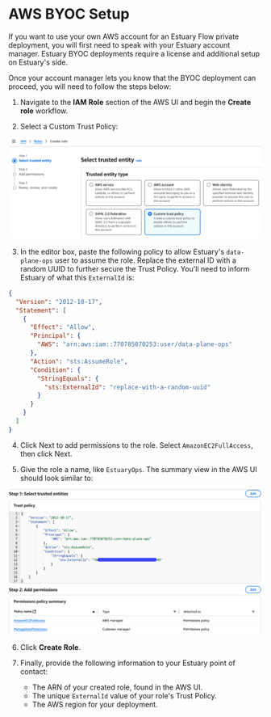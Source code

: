 
# AWS BYOC Setup

If you want to use your own AWS account for an Estuary Flow private deployment, you will first need to speak with your Estuary account manager. Estuary BYOC deployments require a license and additional setup on Estuary's side.

Once your account manager lets you know that the BYOC deployment can proceed, you will need to follow the steps below:

1. Navigate to the **IAM Role** section of the AWS UI and begin the **Create role** workflow.

2. Select a Custom Trust Policy:

![AWS "Trusted entity type" selection](../images/aws-custom-trust.png)

3. In the editor box, paste the following policy to allow Estuary's `data-plane-ops` user to assume the role. Replace the external ID with a random UUID to further secure the Trust Policy. You'll need to inform Estuary of what this `ExternalId` is:

```json
{
  "Version": "2012-10-17",
  "Statement": [
    {
      "Effect": "Allow",
      "Principal": {
        "AWS": "arn:aws:iam::770785070253:user/data-plane-ops"
      },
      "Action": "sts:AssumeRole",
      "Condition": {
        "StringEquals": {
          "sts:ExternalId": "replace-with-a-random-uuid"
        }
      }
    }
  ]
}
```

4. Click Next to add permissions to the role. Select `AmazonEC2FullAccess`, then click Next.

5. Give the role a name, like `EstuaryOps`. The summary view in the AWS UI should look similar to:

![Summary of the AWS trust policy and permissions](../images/aws-trust-summary.png)

6. Click **Create Role**.

7. Finally, provide the following information to your Estuary point of contact:

   * The ARN of your created role, found in the AWS UI.
   * The unique `ExternalId` value of your role's Trust Policy.
   * The AWS region for your deployment.

